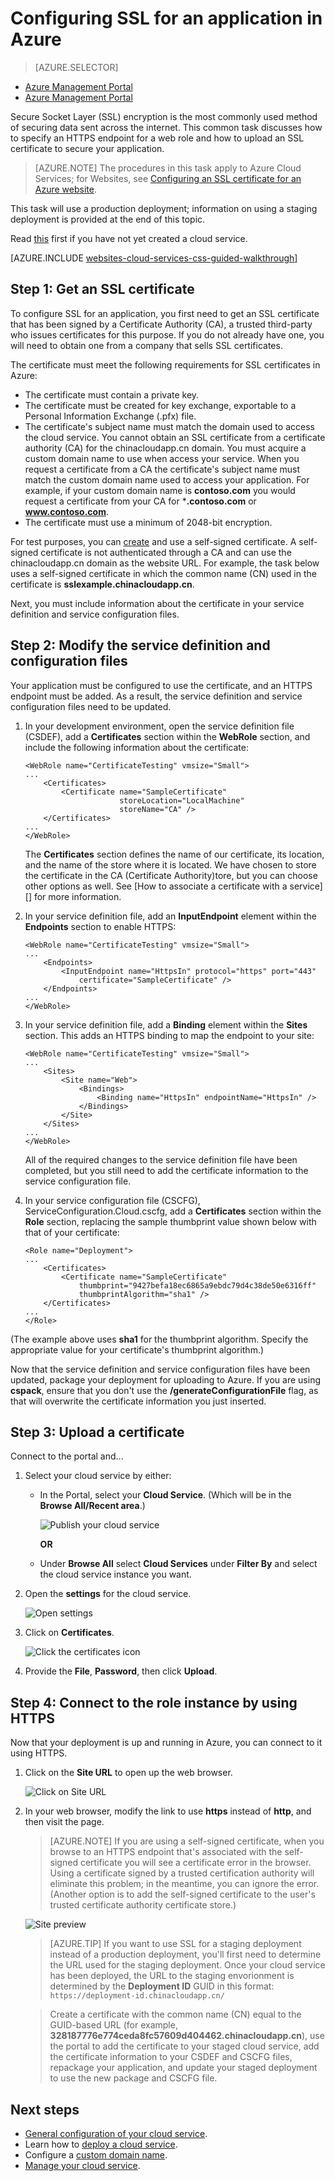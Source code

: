 <properties 
	pageTitle="Configure SSL for a cloud service (preview portal) | Windows Azure" 
	description="Learn how to specify an HTTPS endpoint for a web role and how to upload an SSL certificate to secure your application. These examples use the Azure preview portal." 
	services="cloud-services" 
	documentationCenter=".net" 
	authors="Thraka" 
	manager="timlt" 
	editor=""/>

<tags 
	ms.service="cloud-services"  
	ms.date="09/22/2015"
	wacn.date=""/>



# Configuring SSL for an application in Azure

> [AZURE.SELECTOR]
- [Azure Management Portal](/documentation/articles/cloud-services-configure-ssl-certificate)
- [Azure Management Portal](/documentation/articles/cloud-services-configure-ssl-certificate-portal)

Secure Socket Layer (SSL) encryption is the most commonly used method of securing data sent across the internet. This common task discusses how to specify an HTTPS endpoint for a web role and how to upload an SSL certificate to secure your application.

> [AZURE.NOTE] The procedures in this task apply to Azure Cloud Services; for Websites, see [Configuring an SSL certificate for an Azure website](/documentation/articles/web-sites-configure-ssl-certificate).

This task will use a production deployment; information on using a staging deployment is provided at the end of this topic.

Read [this](/documentation/articles/cloud-services-how-to-create-deploy-portal) first if you have not yet created a cloud service.

[AZURE.INCLUDE [websites-cloud-services-css-guided-walkthrough](../includes/websites-cloud-services-css-guided-walkthrough.md)]

## Step 1: Get an SSL certificate

To configure SSL for an application, you first need to get an SSL certificate that has been signed by a Certificate Authority (CA), a trusted third-party who issues certificates for this purpose. If you do not already have one, you will need to obtain one from a company that sells SSL certificates.

The certificate must meet the following requirements for SSL certificates in Azure:

-   The certificate must contain a private key.
-   The certificate must be created for key exchange, exportable to a Personal Information Exchange (.pfx) file.
-   The certificate's subject name must match the domain used to access the cloud service. You cannot obtain an SSL certificate from a certificate authority (CA) for the chinacloudapp.cn domain. You must acquire a custom domain name to use when access your service. When you request a certificate from a CA the certificate's subject name must match the custom domain name used to access your application. For example, if your custom domain name is **contoso.com** you would request a certificate from your CA for ***.contoso.com** or **www.contoso.com**.
-   The certificate must use a minimum of 2048-bit encryption.

For test purposes, you can [create](/documentation/articles/cloud-services-certs-create) and use a self-signed certificate. A self-signed certificate is not authenticated through a CA and can use the chinacloudapp.cn domain as the website URL. For example, the task below uses a self-signed certificate in which  the common name (CN) used in the certificate is **sslexample.chinacloudapp.cn**.

Next, you must include information about the certificate in your service definition and service configuration files.

<a name="modify"> </a>
## Step 2: Modify the service definition and configuration files

Your application must be configured to use the certificate, and an HTTPS endpoint must be added. As a result, the service definition and service configuration files need to be updated.

1.  In your development environment, open the service definition file
    (CSDEF), add a **Certificates** section within the **WebRole**
    section, and include the following information about the
    certificate:

        <WebRole name="CertificateTesting" vmsize="Small">
        ...
            <Certificates>
                <Certificate name="SampleCertificate" 
							 storeLocation="LocalMachine" 
                    		 storeName="CA" />
            </Certificates>
        ...
        </WebRole>

    The **Certificates** section defines the name of our certificate, its location, and the name of the store where it is located. We have chosen to store the certificate in the CA (Certificate Authority)tore, but you can choose other options as well. See [How to associate a certificate with a service][] for more information.

2.  In your service definition file, add an **InputEndpoint** element
    within the **Endpoints** section to enable HTTPS:

        <WebRole name="CertificateTesting" vmsize="Small">
        ...
            <Endpoints>
                <InputEndpoint name="HttpsIn" protocol="https" port="443" 
                    certificate="SampleCertificate" />
            </Endpoints>
        ...
        </WebRole>

3.  In your service definition file, add a **Binding** element within
    the **Sites** section. This adds an HTTPS binding to map the
    endpoint to your site:

        <WebRole name="CertificateTesting" vmsize="Small">
        ...
            <Sites>
                <Site name="Web">
                    <Bindings>
                        <Binding name="HttpsIn" endpointName="HttpsIn" />
                    </Bindings>
                </Site>
            </Sites>
        ...
        </WebRole>

    All of the required changes to the service definition file have been
    completed, but you still need to add the certificate information to
    the service configuration file.

4.  In your service configuration file (CSCFG), ServiceConfiguration.Cloud.cscfg, add a **Certificates**
    section within the **Role** section, replacing the sample thumbprint
    value shown below with that of your certificate:

        <Role name="Deployment">
        ...
            <Certificates>
                <Certificate name="SampleCertificate" 
                    thumbprint="9427befa18ec6865a9ebdc79d4c38de50e6316ff" 
                    thumbprintAlgorithm="sha1" />
            </Certificates>
        ...
        </Role>

(The example above uses **sha1** for the thumbprint algorithm. Specify the appropriate value for your certificate's thumbprint algorithm.)

Now that the service definition and service configuration files have
been updated, package your deployment for uploading to Azure. If
you are using **cspack**, ensure that you don't use the
**/generateConfigurationFile** flag, as that will overwrite the
certificate information you just inserted.

## Step 3: Upload a certificate

Connect to the portal and...

1. Select your cloud service by either:
    - In the Portal, select your **Cloud Service**. (Which will be in the **Browse All/Recent area**.)
    
        ![Publish your cloud service](./media/cloud-services-configure-ssl-certificate-portal/browse.png)
    
        **OR**
        
    - Under **Browse All** select **Cloud Services** under **Filter By** and select the cloud service instance you want. 

3. Open the **settings** for the cloud service.

    ![Open settings](./media/cloud-services-configure-ssl-certificate-portal/all-settings.png)

4. Click on **Certificates**.

    ![Click the certificates icon](./media/cloud-services-configure-ssl-certificate-portal/certificate-item.png)

4. Provide the **File**, **Password**, then click **Upload**.

## Step 4: Connect to the role instance by using HTTPS

Now that your deployment is up and running in Azure, you can
connect to it using HTTPS.
    
1.  Click on the **Site URL** to open up the web browser.

    ![Click on Site URL](./media/cloud-services-configure-ssl-certificate-portal/navigate.png)

2.  In your web browser, modify the link to use **https** instead of **http**, and then visit the page.

    >[AZURE.NOTE] If you are using a self-signed certificate, when you browse to an HTTPS endpoint that's associated with the self-signed certificate you will see a certificate error in the browser. Using a certificate signed by a trusted certification authority will eliminate this problem; in the meantime, you can ignore the error. (Another option is to add the self-signed certificate to the user's trusted certificate authority certificate store.)

    ![Site preview](./media/cloud-services-configure-ssl-certificate-portal/show-site.png)

    >[AZURE.TIP] If you want to use SSL for a staging deployment instead of a production deployment, you'll first need to determine the URL used for the staging deployment. Once your cloud service has been deployed, the URL to the staging envorionment is determined by the **Deployment ID** GUID in this format: `https://deployment-id.chinacloudapp.cn/`  
      
    >Create a certificate with the common name (CN) equal to the GUID-based URL (for example, **328187776e774ceda8fc57609d404462.chinacloudapp.cn**), use the portal to add the certificate to your staged cloud service, add the certificate information to your CSDEF and CSCFG files, repackage your application, and update your staged deployment to use the new package and CSCFG file.

[Azure Management Portal]: https://manage.windowsazure.cn
## Next steps

* [General configuration of your cloud service](/documentation/articles/cloud-services-how-to-configure-portal).
* Learn how to [deploy a cloud service](/documentation/articles/cloud-services-how-to-create-deploy-portal).
* Configure a [custom domain name](/documentation/articles/cloud-services-custom-domain-name-portal).
* [Manage your cloud service](/documentation/articles/cloud-services-how-to-manage-portal).
